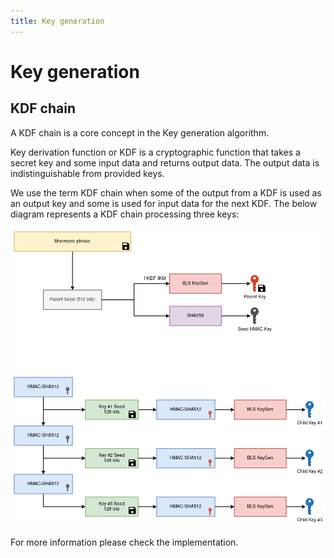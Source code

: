```yaml
---
title: Key generation
---
```


# Key generation

## KDF chain

A KDF chain is a core concept in the Key generation algorithm.

Key derivation function or KDF is a cryptographic function that takes a secret 
key and some input data and returns output data. The output data is indistinguishable from 
provided keys.

We use the term KDF chain when some of the output from a KDF is used as an output key and some is
used for input data for the next KDF. The below diagram represents a KDF chain processing three
keys:

![KDF chain](../../assets/images/zarb_wallet_kdf_chain.png)

For more information please check the implementation.
